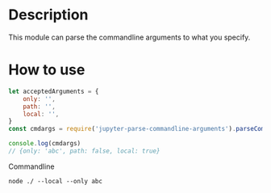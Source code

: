 # Description
This module can parse the commandline arguments to what you specify.

# How to use
```javascript
let acceptedArguments = {
    only: '',
    path: '',
    local: '',
}
const cmdargs = require('jupyter-parse-commandline-arguments').parseCommandlineArguments(process.argv, acceptedArguments)

console.log(cmdargs)
// {only: 'abc', path: false, local: true}
```

Commandline
```shell
node ./ --local --only abc
```